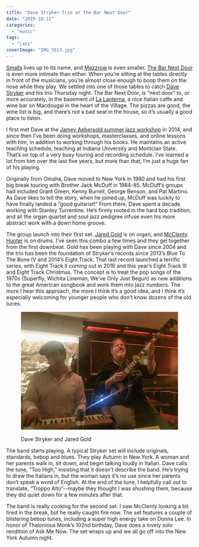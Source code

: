 ```yaml
---
title: "Dave Stryker Trio at the Bar Next Door"
date: "2019-10-11"
categories: 
  - "music"
tags: 
  - "jazz"
coverImage: "IMG_3513.jpg"
---
```


[Smalls](https://www.smallslive.com/) lives up to its name, and [Mezzrow](https://www.mezzrow.com/) is even smaller. [The Bar Next Door](https://lalanternacaffe.com/barnextdoor.html) is even more intimate than either. When you’re sitting at the tables directly in front of the musicians, you’re almost close enough to boop them on the nose while they play. We settled into one of those tables to catch [Dave Stryker](https://www.davestryker.com) and his trio Thursday night. The Bar Next Door, is “next door” to, or more accurately, in the basement of [La Lanterna](https://www.lalanternacaffe.com/), a nice Italian caffe and wine bar on Macdougal in the heart of the Village. The pizzas are good, the wine list is big, and there’s not a bad seat in the house, so it’s usually a good place to listen.

I first met Dave at the [Jamey Aebersold summer jazz workshop](http://workshops.jazzbooks.com/) in 2014, and since then I’ve been doing workshops, masterclasses, and online lessons with him, in addition to working through his books. He maintains an active teaching schedule, teaching at Indiana University and Montclair State. That’s on top of a very busy touring and recording schedule. I’ve learned a lot from him over the last five years, but more than that, I’m just a huge fan of his playing.

Originally from Omaha, Dave moved to New York in 1980 and had his first big break touring with Brother Jack McDuff in 1984-85. McDuff’s groups had included Grant Green, Kenny Burrell, George Benson, and Pat Martino. As Dave likes to tell the story, when he joined up, McDuff was luckily to have finally landed a “good guitarist!” From there, Dave spent a decade working with Stanley Turrentine. He’s firmly rooted in the hard bop tradition, and all the organ quartet and soul jazz pedigree infuse even his more abstract work with a down home groove.

The group launch into their first set. [Jared Gold](https://www.jaredgoldb3.com) is on organ, and [McClenty Hunter](http://mcclentyhunter.com/) is on drums. I’ve seen this combo a few times and they gel together from the first downbeat. Gold has been playing with Dave since 2004 and the trio has been the foundation of Stryker’s records since 2013’s Blue To The Bone IV and 2014’s Eight Track. That last record launched a terrific series, with Eight Track II coming out in 2016 and this year’s Eight Track III and Eight Track Christmas. The concept is to treat the pop songs of the 1970s (Superfly, Wichita Lineman, We’ve Only Just Begun) as new additions to the great American songbook and work them into jazz numbers. The more I hear this approach, the more I think it’s a good idea, and I think it’s especially welcoming for younger people who don’t know dozens of the old tunes.

<figure>

![Dave Stryker and Jared Gold](images/IMG_3496.jpg)

<figcaption>Dave Stryker and Jared Gold</figcaption>
</figure>

The band starts playing. A typical Stryker set will include originals, standards, bebop and blues. They play Autumn in New York. A woman and her parents walk in, sit down, and begin talking loudly in Italian. Dave calls the tune, “Too High,” insisting that it doesn’t describe the band. He’s trying to draw the Italians in, but the woman says it’s no use since her parents don’t speak a word of English. At the end of the tune, I helpfully call out to translate, “Troppo Alto”--maybe they thought I was shushing them, because they did quiet down for a few minutes after that.

The band is really cooking for the second set. I saw McClenty looking a bit tired in the break, but he really caught fire now. The set features a couple of blistering bebop tunes, including a super high energy take on Donna Lee. In honor of Thelonious Monk’s 102nd birthday, Dave does a lovely solo rendition of Ask Me Now. The set wraps up and we all go off into the New York Autumn night.
